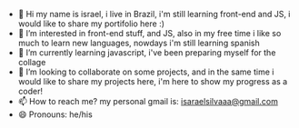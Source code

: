 - 👋 Hi my name is israel, i live in Brazil, i'm still learning front-end and JS, i would like to share my portifolio here :)
- 👀 I’m interested in front-end stuff, and JS, also in my free time i like so much to learn new languages, nowdays i'm still learning spanish
- 🌱 I’m currently learning javascript, i've been preparing myself for the collage 
- 💞️ I’m looking to collaborate on some projects, and in the same time i would like to share my projects here, i'm here to show my progress as a coder!
- 📫 How to reach me? my personal gmail is: isaraelsilvaaa@gmail.com
- 😄 Pronouns: he/his


<!---
Kburial/Kburial is a ✨ special ✨ repository because its `README.md` (this file) appears on your GitHub profile.
You can click the Preview link to take a look at your changes.
--->

